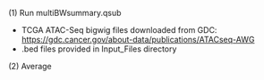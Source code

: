 (1) Run multiBWsummary.qsub
- TCGA ATAC-Seq bigwig files downloaded from GDC: https://gdc.cancer.gov/about-data/publications/ATACseq-AWG
- .bed files provided in Input_Files directory

(2) Average 
